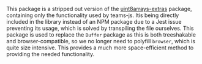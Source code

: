 This package is a stripped out version of the [uint8arrays-extras](https://www.npmjs.com/package/uint8array-extras) package, containing only the functionality used by teams-js. Itis being directly included in the library instead of an NPM package due to a Jest issue preventing its usage, which is solved by transpiling the file ourselves. This package is used to replace the `Buffer` package as this is both treeshakable and browser-compatible, so we no longer need to polyfill `browser`, which is quite size intensive. This provides a much more space-efficient method to providing the needed functionality.
